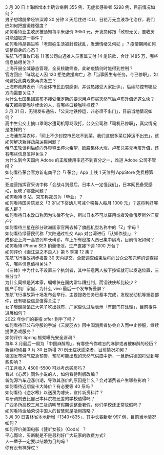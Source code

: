 3 月 30 日上海新增本土确诊病例 355 例、无症状感染者 5298 例，目前情况如何？  
男子想增肌举哑铃深蹲 30 分钟 3 天后住进 ICU，日花万元血液净化治疗，我们应如何把握锻炼强度？  
如何看待业主收房被通知每平米涨价 3650 元，开发商称跟「政府无关」要收房只能加钱这一事件？  
如何看待胡锡进称「老百姓生活被封控扰乱，发泄情绪又何妨 」？疫情期间如何调整自身的心态？  
东航飞行事故已有 11 家公司向遇难人员家属支付 14 笔赔款，合计 1485 万，哪些信息值得关注？  
上海开展全域静态管理，全员核酸筛查，此轮疫情何时能得到控制？  
官方回应「哮喘老人因 120 拒绝救援病亡」称「当事医生有任务，今已停职」，如何避免此类现象再次发生？  
上海市政府表示「向全体市民由衷感谢，并诚恳接受大家批评」，后续防控有哪些方向需要关注？  
为什么七国集团宣布不接受俄罗斯的要求用卢布买天然气后卢布升值还这么快？  
每天都需要咖啡续命的人，有哪些口粮咖啡推荐？  
3 月 31 日，无锡发布通告，「公交地铁停运，非必须不出门」，目前当地情况如何？  
高中生公交上摘口罩喝水遭司机辱骂殴打，公交公司称「司机已停职」，真实情况是怎样的？  
上海浦东菜农称，「网上不少封控市民吃不到菜，我们这很多菜烂掉运不出去」，该如何解决新鲜蔬菜运输问题？  
俄乌五轮谈判后终向外界释出停火希望，欧股集体大涨，卢布兑美元再度升值，还有哪些信息值得关注？  
为什么到今天国内 Adobe 的正版使用率还不到百分之一，难道 Adobe 公司不管吗？  
如何看待茅台官方新电商平台「i 茅台」App 上线 1 天位列 AppStore 免费榜第一？  
亚速营指挥官采访中称「会战斗到最后，日本人一定懂我们」，日本网民备受感动，反映了哪些问题？  
如何看待 B 站、京东称裁员为「毕业」？  
如何看待国务院发文「3 岁以下婴幼儿可减个税每人每月 1000 元」？这将利好哪些人群？  
如何看待日本改口称因为法律不允许，所以日本不可以征用或者没收俄罗斯外汇资产?  
如何看待三星在部分欧洲国家官网去掉了旗舰机型名称中的「Z」字母？  
如何看待绿营民代称「大陆通过社交 App 对台湾进行『认知作战』」？  
成都至上海一高铁列车长确诊，车上所有密接人员已集中隔离，目前情况如何？  
如何看待 iPhone SE3 销量惨淡，生产直接下调 1000 万台？  
如何评价《画江湖之不良人》第 5 季第 12 集？  
东航飞行事故初步报告 30 天内提交，全部调查结束后将向公众公布完整的调查报告，哪些信息值得关注？  
《三体》中为什么不设置三个执剑者，其中任意两人按下按钮就可以发送位置，三权分立?  
为什么同样是资本家，蝙蝠侠在国内常年糟批判，而钢铁侠却比较少？  
国产手机厂家里，为什么 vivo 最后一个发布折叠屏？  
东航飞行事故第十场发布会举行，主要搜救任务已基本完成，发现发动机等重要部件，还有哪些信息值得关注？  
女子曝酸菜馅正大包子吃出抹布，厂家否认过后表示「有部门在处理」，目前事件进展如何？  
2022 年你们的春招 offer 到手了吗？  
如何看待已公布停服的手游《云裳羽衣》因中国消费者协会介入而中止停服，继续提供游戏服务？  
如何评价 Spring 框架曝光安全漏洞？  
每年 3 月最后一周为「中国麻醉周」，有哪些令你难忘的麻醉或者被麻醉的经历？  
新疆和硕县 3 月 30 日新增 20 例无症状感染者，目前情况如何？  
德国发布供气应急预警，预防可能出现的天然气供应中断，一旦断供德国将受到哪些影响？  
打工月收入 4500-5500    可以考虑买房吗？  
看过《心居》同名小说的人，如何看待剧版改编？  
新能源汽车迎涨价潮，导致其涨价的原因是什么？会对消费者产生哪些影响？  
如何看待近期显卡大降价？有必要等 40 系吗？  
如何看待《逆水寒》以送房为噱头，宣传新资料片？  
考研调剂去比自己本科院校还差的学校值得吗？  
广西多所高校三月三及清明节假期调整至暑假，你们学校还正常放假吗？  
如何看待金灿荣说中国人的智慧就是活用策略？  
3 月 30 日吉林省本地新增「1340+835」，其中长春新增 997 例，目前当地情况如何？  
如何评价美国电影《健听女孩》（Coda）？  
平心而论，买断制是不是最利好广大玩家的收费方式?  
人一辈子一定要以结婚为目的吗？  
你有没有裸辞过？  
